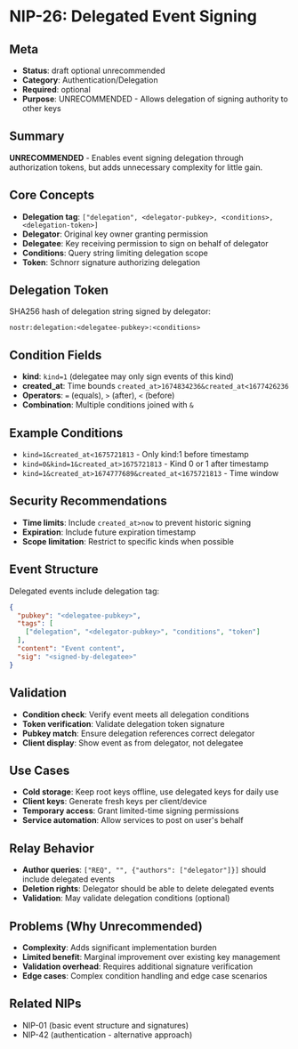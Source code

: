 # NIP-26: Delegated Event Signing

## Meta
- **Status**: draft optional unrecommended
- **Category**: Authentication/Delegation
- **Required**: optional
- **Purpose**: UNRECOMMENDED - Allows delegation of signing authority to other keys

## Summary
**UNRECOMMENDED** - Enables event signing delegation through authorization tokens, but adds unnecessary complexity for little gain.

## Core Concepts
- **Delegation tag**: `["delegation", <delegator-pubkey>, <conditions>, <delegation-token>]`
- **Delegator**: Original key owner granting permission
- **Delegatee**: Key receiving permission to sign on behalf of delegator
- **Conditions**: Query string limiting delegation scope
- **Token**: Schnorr signature authorizing delegation

## Delegation Token
SHA256 hash of delegation string signed by delegator:
```
nostr:delegation:<delegatee-pubkey>:<conditions>
```

## Condition Fields
- **kind**: `kind=1` (delegatee may only sign events of this kind)
- **created_at**: Time bounds `created_at>1674834236&created_at<1677426236`
- **Operators**: `=` (equals), `>` (after), `<` (before)
- **Combination**: Multiple conditions joined with `&`

## Example Conditions
- `kind=1&created_at<1675721813` - Only kind:1 before timestamp
- `kind=0&kind=1&created_at>1675721813` - Kind 0 or 1 after timestamp
- `kind=1&created_at>1674777689&created_at<1675721813` - Time window

## Security Recommendations
- **Time limits**: Include `created_at>now` to prevent historic signing
- **Expiration**: Include future expiration timestamp
- **Scope limitation**: Restrict to specific kinds when possible

## Event Structure
Delegated events include delegation tag:
```json
{
  "pubkey": "<delegatee-pubkey>",
  "tags": [
    ["delegation", "<delegator-pubkey>", "conditions", "token"]
  ],
  "content": "Event content",
  "sig": "<signed-by-delegatee>"
}
```

## Validation
- **Condition check**: Verify event meets all delegation conditions
- **Token verification**: Validate delegation token signature
- **Pubkey match**: Ensure delegation references correct delegator
- **Client display**: Show event as from delegator, not delegatee

## Use Cases
- **Cold storage**: Keep root keys offline, use delegated keys for daily use
- **Client keys**: Generate fresh keys per client/device
- **Temporary access**: Grant limited-time signing permissions
- **Service automation**: Allow services to post on user's behalf

## Relay Behavior
- **Author queries**: `["REQ", "", {"authors": ["delegator"]}]` should include delegated events
- **Deletion rights**: Delegator should be able to delete delegated events
- **Validation**: May validate delegation conditions (optional)

## Problems (Why Unrecommended)
- **Complexity**: Adds significant implementation burden
- **Limited benefit**: Marginal improvement over existing key management
- **Validation overhead**: Requires additional signature verification
- **Edge cases**: Complex condition handling and edge case scenarios

## Related NIPs
- NIP-01 (basic event structure and signatures)
- NIP-42 (authentication - alternative approach) 